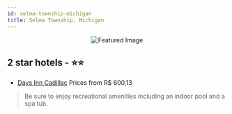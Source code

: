 ```yaml
---
id: selma-township-michigan
title: Selma Township, Michigan
---
```


<center><img src="https://i.travelapi.com/hotels/1000000/30000/21700/21605/980907d1_z.jpg" alt="Featured Image" /></center>


##  2 star hotels - ⭐️⭐️

-    [Days Inn Cadillac](https://us.hurb.com/hotels/selma-township/days-inn-cadillac-JNP-JP384814?cmp=18055) Prices from R$ 600,13
   > Be sure to enjoy recreational amenities including an indoor pool and a spa tub.

